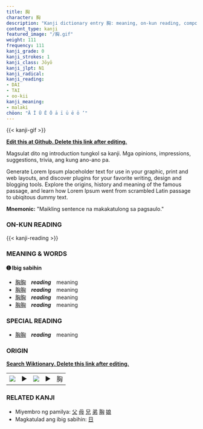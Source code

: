 ```yaml
---
title: 胸
character: 胸
description: "Kanji dictionary entry 胸: meaning, on-kun reading, compounds, origin, related kanji"
content_type: kanji
featured_image: "/胸.gif"
weight: 111
frequency: 111
kanji_grade: 0
kanji_strokes: 1
kanji_class: Jōyō
kanji_jlpt: N1
kanji_radical: 
kanji_reading: 
- DAI
- TAI
- oo-kii
kanji_meaning:
- malaki
chōon: "Ā Ī Ū Ē Ō ā ī ū ē ō ’"
---
```

[//]: # (Don't edit the line below. Kanji animated GIF code is automatically generated.)
{{< kanji-gif >}}

[//]: # (Edit below this line.)

**[Edit this at Github. Delete this link after editing.](https://github.com/tim0g/tim/tree/main/content/kanji/胸/index.md)**

Magsulat dito ng introduction tungkol sa kanji. Mga opinions, impressions, suggestions, trivia, ang kung ano-ano pa.

Generate Lorem Ipsum placeholder text for use in your graphic, print and web layouts, and discover plugins for your favorite writing, design and blogging tools. Explore the origins, history and meaning of the famous passage, and learn how Lorem Ipsum went from scrambled Latin passage to ubiqitous dummy text.
 
**Mnemonic:** "Maikling sentence na makakatulong sa pagsaulo."

### ON-KUN READING

[//]: # (Don't edit the line below. ON-KUN READING code is automatically generated.)
{{< kanji-reading >}}

### MEANING & WORDS

#### ➊ **Ibig sabihin**
  - [胸](../胸)[胸](../胸)　***reading***　meaning
  - [胸](../胸)[胸](../胸)　***reading***　meaning
  - [胸](../胸)[胸](../胸)　***reading***　meaning
  - [胸](../胸)[胸](../胸)　***reading***　meaning

### SPECIAL READING
  - [胸](../胸)[胸](../胸)　***reading***　meaning

### ORIGIN

**[Search Wiktionary. Delete this link after editing.](https://wiktionary.org/wiki/胸)**
<table class="kanji-table"><tr><td>
<img src="60px-胸-bronze.svg.png">
</td><td>▶</td><td>
<img src="60px-胸-oracle.svg.png">
</td><td>▶</td>
<td class="kanji-origin">胸</td>
</tr></table>

### RELATED KANJI
- Miyembro ng pamilya: [父](../父) [母](../母) [兄](../兄) [弟](../弟) [胸](../胸) [娘](../娘)
- Magkatulad ang ibig sabihin: [日](../日)
